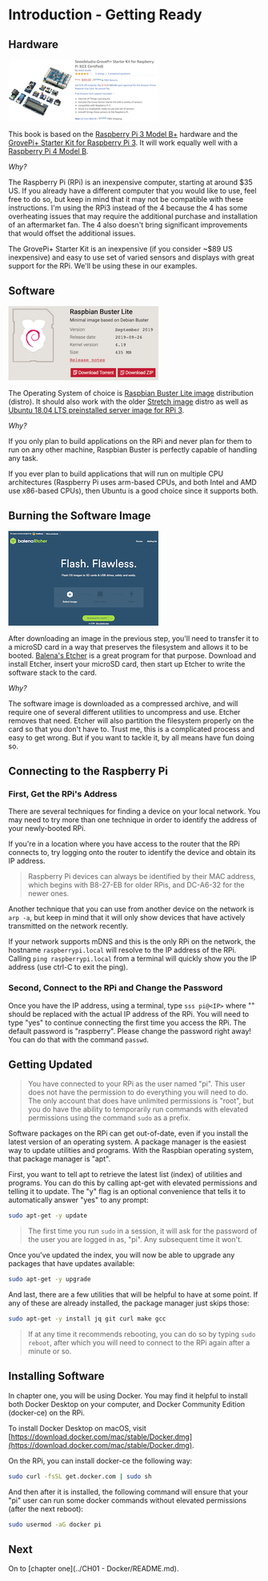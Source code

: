 # Introduction - Getting Ready

## Hardware

<img src="images/grove-pi-plus.png" width="300" height="124" />

This book is based on the [Raspberry Pi 3 Model B+](https://www.raspberrypi.org/products/raspberry-pi-3-model-b-plus/) hardware and the [GrovePi+ Starter Kit for Raspberry Pi 3](https://www.amazon.com/Seeedstudio-GrovePi-Starter-Kit-Raspberry-Certified/dp/B01BRCEWV2/).  It will work equally well with a [Raspberry Pi 4 Model B](https://www.raspberrypi.org/products/raspberry-pi-4-model-b/).

*Why?*

The Raspberry Pi (RPi) is an inexpensive computer, starting at around $35 US.  If you already have a different computer that you would like to use, feel free to do so, but keep in mind that it may not be compatible with these instructions.  I'm using the RPi3 instead of the 4 because the 4 has some overheating issues that may require the additional purchase and installation of an aftermarket fan.  The 4 also doesn't bring significant improvements that would offset the additional issues.

The GrovePi+ Starter Kit is an inexpensive (if you consider ~$89 US inexpensive) and easy to use set of varied sensors and displays with great support for the RPi.  We'll be using these in our examples.

## Software

<img src="images/raspbian-buster.png" width="300" height="148" />

The Operating System of choice is [Raspbian Buster Lite image](https://downloads.raspberrypi.org/raspbian_lite_latest) distribution (distro).  It should also work with the older [Stretch image](https://downloads.raspberrypi.org/raspbian_lite/images/raspbian_lite-2019-04-09/2019-04-08-raspbian-stretch-lite.zip) distro as well as [Ubuntu 18.04 LTS preinstalled server image for RPi 3](http://cdimage.ubuntu.com/ubuntu/releases/bionic/release/ubuntu-18.04.3-preinstalled-server-arm64+raspi3.img.xz).

*Why?*

If you only plan to build applications on the RPi and never plan for them to run on any other machine, Raspbian Buster is perfectly capable of handling any task.

If you ever plan to build applications that will run on multiple CPU architectures (Raspberry Pi uses arm-based CPUs, and both Intel and AMD use x86-based CPUs), then Ubuntu is a good choice since it supports both.

## Burning the Software Image

<img src="images/balena-etcher.png" width="300" height="189" />

After downloading an image in the previous step, you'll need to transfer it to a microSD card in a way that preserves the filesystem and allows it to be booted.  [Balena's Etcher](https://www.balena.io/etcher/) is a great program for that purpose.  Download and install Etcher, insert your microSD card, then start up Etcher to write the software stack to the card.

*Why?*

The software image is downloaded as a compressed archive, and will require one of several different utilities to uncompress and use.  Etcher removes that need.  Etcher will also partition the filesystem properly on the card so that you don't have to.  Trust me, this is a complicated process and easy to get wrong.  But if you want to tackle it, by all means have fun doing so.

## Connecting to the Raspberry Pi

### First, Get the RPi's Address

There are several techniques for finding a device on your local network.  You may need to try more than one technique in order to identify the address of your newly-booted RPi.

If you're in a location where you have access to the router that the RPi connects to, try logging onto the router to identify the device and obtain its IP address.  

> Raspberry Pi devices can always be identified by their MAC address, which begins with B8-27-EB for older RPis, and DC-A6-32 for the newer ones.

Another technique that you can use from another device on the network is `arp -a`, but keep in mind that it will only show devices that have actively transmitted on the network recently.

If your network supports mDNS and this is the only RPi on the network, the hostname `raspberrypi.local` will resolve to the IP address of the RPi.  Calling `ping raspberrypi.local` from a terminal will quickly show you the IP address (use ctrl-C to exit the ping).

### Second, Connect to the RPi and Change the Password

Once you have the IP address, using a terminal, type `sss pi@<IP>` where "<IP>" should be replaced with the actual IP address of the RPi.  You will need to type "yes" to continue connecting the first time you access the RPi.  The default password is "raspberry".  Please change the password right away!  You can do that with the command `passwd`.

## Getting Updated

> You have connected to your RPi as the user named "pi".  This user does not have the permission to do everything you will need to do.  The only account that does have unlimited permissions is "root", but you do have the ability to temporarily run commands with elevated permissions using the command `sudo` as a prefix.

Software packages on the RPi can get out-of-date, even if you install the latest version of an operating system.  A package manager is the easiest way to update utilities and programs.  With the Raspbian operating system, that package manager is "apt".

First, you want to tell apt to retrieve the latest list (index) of utilities and programs.  You can do this by calling apt-get with elevated permissions and telling it to update.  The "y" flag is an optional convenience that tells it to automatically answer "yes" to any prompt:

``` bash
sudo apt-get -y update
```

> The first time you run `sudo` in a session, it will ask for the password of the user you are logged in as, "pi".  Any subsequent time it won't.

Once you've updated the index, you will now be able to upgrade any packages that have updates available:

``` bash
sudo apt-get -y upgrade
```

And last, there are a few utilities that will be helpful to have at some point.  If any of these are already installed, the package manager just skips those:

``` bash
sudo apt-get -y install jq git curl make gcc
```

> If at any time it recommends rebooting, you can do so by typing `sudo reboot`, after which you will need to connect to the RPi again after a minute or so.

## Installing Software

In chapter one, you will be using Docker.  You may find it helpful to install both Docker Desktop on your computer, and Docker Community Edition (docker-ce) on the RPi.

To install Docker Desktop on macOS, visit [https://download.docker.com/mac/stable/Docker.dmg](https://download.docker.com/mac/stable/Docker.dmg).

On the RPi, you can install docker-ce the following way:

``` bash
sudo curl -fsSL get.docker.com | sudo sh
```

And then after it is installed, the following command will ensure that your "pi" user can run some docker commands without elevated permissions (after the next reboot):

``` bash
sudo usermod -aG docker pi
```

## Next

On to [chapter one](../CH01 - Docker/README.md).